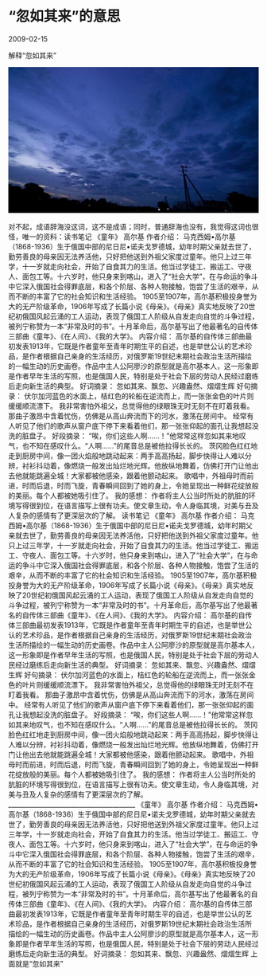 # “忽如其来”的意思
2009-02-15


解释“忽如其来”

![](77c6a7efce1b9d1693b3ba8cf8deb48f8d5464e2.jpeg)


对不起，成语辞海没这词，这不是成语；同时，普通辞海也没有，我觉得这词也很怪，唯一的资料：读书笔记 《童年》 高尔基 作者介绍： 马克西姆•高尔基（1868-1936）生于俄国中部的尼日尼•诺夫戈罗德城，幼年时期父亲就去世了，勤劳善良的母亲因无法养活他，只好把他送到外祖父家度过童年。他只上过三年学，十一岁就走向社会，开始了自食其力的生活。他当过学徒工、搬运工、守夜人、面包工等。十六岁时，他只身来到喀山，进入了“社会大学”，在与命运的争斗中它深入俄国社会得罪底层，和各个阶层、各种人物接触，饱尝了生活的艰辛，从而不断的丰富了它的社会知识和生活经验。 1905至1907年，高尔基积极投身誉为大的无产阶级革命，1906年写成了长篇小说《母亲》。《母亲》真实地反映了20世纪初俄国风起云涌的工人运动，表现了俄国工人阶级从自发走向自觉的斗争过程，被列宁称赞为一本“非常及时的书”。十月革命后，高尔基写出了他最著名的自传体三部曲《童年》、《在人间》、《我的大学》。 内容介绍： 高尔基的自传体三部曲最初发表1913年，它既是作者童年至青年时期生平的自述，也是举世公认的艺术珍品，是作者根据自己亲身的生活经历，对俄罗斯19世纪末期社会政治生活所描绘的一幅生动的历史画卷。作品中主人公阿廖沙的原型就是高尔基本人，这一形象即是作者早年生活的写照，也是俄国人民，特别是处于社会下层的劳动人民经过磨练后走向新生活的典型。 好词摘录： 忽如其来、飘忽、兴趣盎然、熠熠生辉 好句摘录： 伏尔加河蓝色的水面上，桔红色的轮船在逆流而上，而一张张金色的叶片则缓缓顺流漂下。 我非常害怕外祖父，总觉得他的绿眼珠无时无刻不在盯着我看。 那曲子激昂中含着忧伤，仿佛是从高山奔流而下的河水，激荡在房间中。 经常有人听见了他们的歌声从窗户底下停下来看着他们，那一张张仰起的面孔让我想起没洗的脏盘子。 好段摘录： “唉，你们这些人啊……！”他常常这样忽如其来地叹气，也不知在感叹什么。“人啊……”的尾音总是被他拉得长长的。 茨冈脸色红红地走到厨房中间，像一团火焰般地跳动起来：两手高高扬起，脚步快得让人难以分辨，衬衫抖动着，像燃烧一般发出灿烂地光辉。他放纵地舞着，仿佛打开门让他出去他就能跳遍全城！大家都被他感染，跟着他颤动起来。 歌唱中，外祖母时而前进，时而后退，时而飞旋，青春瞬间回到了她的身上，令她呈现出一种鲜花绽放般的美丽。每个人都被她吸引住了。 我的感想： 作者将主人公当时所处的肮脏的环境写得很到位，在语言描写上很有功夫。使文章生动，令人身临其境，对美与丑及人复杂的感情有了更深层次的了解。 读书笔记 《童年》 高尔基 作者介绍： 马克西姆•高尔基（1868-1936）生于俄国中部的尼日尼•诺夫戈罗德城，幼年时期父亲就去世了，勤劳善良的母亲因无法养活他，只好把他送到外祖父家度过童年。他只上过三年学，十一岁就走向社会，开始了自食其力的生活。他当过学徒工、搬运工、守夜人、面包工等。十六岁时，他只身来到喀山，进入了“社会大学”，在与命运的争斗中它深入俄国社会得罪底层，和各个阶层、各种人物接触，饱尝了生活的艰辛，从而不断的丰富了它的社会知识和生活经验。 1905至1907年，高尔基积极投身誉为大的无产阶级革命，1906年写成了长篇小说《母亲》。《母亲》真实地反映了20世纪初俄国风起云涌的工人运动，表现了俄国工人阶级从自发走向自觉的斗争过程，被列宁称赞为一本“非常及时的书”。十月革命后，高尔基写出了他最著名的自传体三部曲《童年》、《在人间》、《我的大学》。 内容介绍： 高尔基的自传体三部曲最初发表1913年，它既是作者童年至青年时期生平的自述，也是举世公认的艺术珍品，是作者根据自己亲身的生活经历，对俄罗斯19世纪末期社会政治生活所描绘的一幅生动的历史画卷。作品中主人公阿廖沙的原型就是高尔基本人，这一形象即是作者早年生活的写照，也是俄国人民，特别是处于社会下层的劳动人民经过磨练后走向新生活的典型。 好词摘录： 忽如其来、飘忽、兴趣盎然、熠熠生辉 好句摘录： 伏尔加河蓝色的水面上，桔红色的轮船在逆流而上，而一张张金色的叶片则缓缓顺流漂下。 我非常害怕外祖父，总觉得他的绿眼珠无时无刻不在盯着我看。 那曲子激昂中含着忧伤，仿佛是从高山奔流而下的河水，激荡在房间中。 经常有人听见了他们的歌声从窗户底下停下来看着他们，那一张张仰起的面孔让我想起没洗的脏盘子。 好段摘录： “唉，你们这些人啊……！”他常常这样忽如其来地叹气，也不知在感叹什么。“人啊……”的尾音总是被他拉得长长的。 茨冈脸色红红地走到厨房中间，像一团火焰般地跳动起来：两手高高扬起，脚步快得让人难以分辨，衬衫抖动着，像燃烧一般发出灿烂地光辉。他放纵地舞着，仿佛打开门让他出去他就能跳遍全城！大家都被他感染，跟着他颤动起来。 歌唱中，外祖母时而前进，时而后退，时而飞旋，青春瞬间回到了她的身上，令她呈现出一种鲜花绽放般的美丽。每个人都被她吸引住了。 我的感想： 作者将主人公当时所处的肮脏的环境写得很到位，在语言描写上很有功夫。使文章生动，令人身临其境，对美与丑及人复杂的感情有了更深层次的了解。 ________________________________________ 《童年》 高尔基 作者介绍： 马克西姆•高尔基（1868-1936）生于俄国中部的尼日尼•诺夫戈罗德城，幼年时期父亲就去世了，勤劳善良的母亲因无法养活他，只好把他送到外祖父家度过童年。他只上过三年学，十一岁就走向社会，开始了自食其力的生活。他当过学徒工、搬运工、守夜人、面包工等。十六岁时，他只身来到喀山，进入了“社会大学”，在与命运的争斗中它深入俄国社会得罪底层，和各个阶层、各种人物接触，饱尝了生活的艰辛，从而不断的丰富了它的社会知识和生活经验。 1905至1907年，高尔基积极投身誉为大的无产阶级革命，1906年写成了长篇小说《母亲》。《母亲》真实地反映了20世纪初俄国风起云涌的工人运动，表现了俄国工人阶级从自发走向自觉的斗争过程，被列宁称赞为一本“非常及时的书”。十月革命后，高尔基写出了他最著名的自传体三部曲《童年》、《在人间》、《我的大学》。 内容介绍： 高尔基的自传体三部曲最初发表1913年，它既是作者童年至青年时期生平的自述，也是举世公认的艺术珍品，是作者根据自己亲身的生活经历，对俄罗斯19世纪末期社会政治生活所描绘的一幅生动的历史画卷。作品中主人公阿廖沙的原型就是高尔基本人，这一形象即是作者早年生活的写照，也是俄国人民，特别是处于社会下层的劳动人民经过磨练后走向新生活的典型。 好词摘录： 忽如其来、飘忽、兴趣盎然、熠熠生辉 上面就是“忽如其来”

